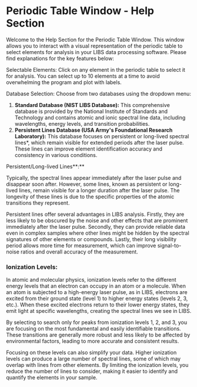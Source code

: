 # Periodic Table Window - Help Section

Welcome to the Help Section for the Periodic Table Window. This window allows you to interact with a visual representation of the periodic table to select elements for analysis in your LIBS data processing software. Please find explanations for the key features below:

Selectable Elements: Click on any element in the periodic table to select it for analysis. You can select up to 10 elements at a time to avoid overwhelming the program and plot with labels.

Database Selection: Choose from two databases using the dropdown menu:

1.  **Standard Database (NIST LIBS Database):** This comprehensive database is provided by the National Institute of Standards and Technology and contains atomic and ionic spectral line data, including wavelengths, energy levels, and transition probabilities.
2.  **Persistent Lines Database (USA Army's Foundational Research Laboratory):** This database focuses on persistent or long-lived spectral lines\*, which remain visible for extended periods after the laser pulse. These lines can improve element identification accuracy and consistency in various conditions.

Persistent/Long-lived Lines**:**

Typically, the spectral lines appear immediately after the laser pulse and disappear soon after. However, some lines, known as persistent or long-lived lines, remain visible for a longer duration after the laser pulse. The longevity of these lines is due to the specific properties of the atomic transitions they represent.

Persistent lines offer several advantages in LIBS analysis. Firstly, they are less likely to be obscured by the noise and other effects that are prominent immediately after the laser pulse. Secondly, they can provide reliable data even in complex samples where other lines might be hidden by the spectral signatures of other elements or compounds. Lastly, their long visibility period allows more time for measurement, which can improve signal-to-noise ratios and overall accuracy of the measurement.

### Ionization Levels:

In atomic and molecular physics, ionization levels refer to the different energy levels that an electron can occupy in an atom or a molecule. When an atom is subjected to a high-energy laser pulse, as in LIBS, electrons are excited from their ground state (level 1) to higher energy states (levels 2, 3, etc.). When these excited electrons return to their lower energy states, they emit light at specific wavelengths, creating the spectral lines we see in LIBS.

By selecting to search only for peaks from ionization levels 1, 2, and 3, you are focusing on the most fundamental and easily identifiable transitions. These transitions are generally more robust and less likely to be affected by environmental factors, leading to more accurate and consistent results.

Focusing on these levels can also simplify your data. Higher ionization levels can produce a large number of spectral lines, some of which may overlap with lines from other elements. By limiting the ionization levels, you reduce the number of lines to consider, making it easier to identify and quantify the elements in your sample.
